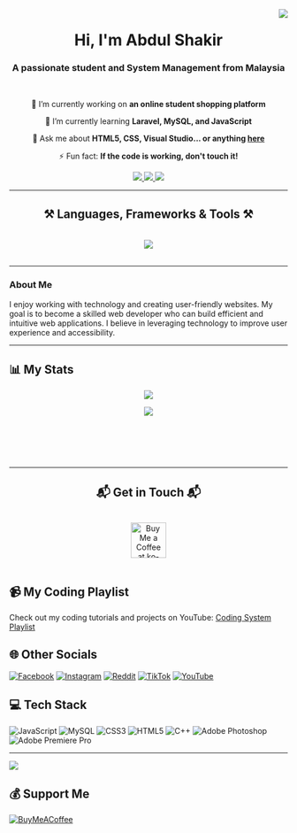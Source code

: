 <img align="right" src="https://visitor-badge.laobi.icu/badge?page_id=hanricus.hanricus" />

<h1 align="center">
    Hi, I'm Abdul Shakir
</h1>

<h3 align="center">A passionate student and System Management from Malaysia</h3>

<br/>

<div align="center">
 
 🔭 I’m currently working on **an online student shopping platform** 

 🌱 I’m currently learning **Laravel, MySQL, and JavaScript**

 💬 Ask me about **HTML5, CSS, Visual Studio... or anything [here](https://github.com/Hanricus/Hanricus/issues)**

 ⚡ Fun fact: **If the code is working, don't touch it!**

</div>
 
<div align="center"> 
  <a href="mailto:Shakim731@gmail.com">
    <img src="https://img.shields.io/badge/Gmail-333333?style=for-the-badge&logo=gmail&logoColor=red" />
  </a>
  <a href="https://instagram.com/shkr_xz" target="_blank">
    <img src="https://img.shields.io/badge/Instagram-0077B5?style=for-the-badge&logo=instagram&logoColor=white" target="_blank" />
  </a>
  <a href="https://your-portfolio-link-here.com" target="_blank"> <!-- Update this link when you have your portfolio -->
     <img src="https://img.shields.io/badge/Portfolio-FF5722?style=for-the-badge&logo=todoist&logoColor=white" target="_blank" />
  </a>
</div>

<hr/>
 
<h2 align="center">⚒️ Languages, Frameworks & Tools ⚒️</h2>
<br/>
<div align="center">
    <img src="https://skillicons.dev/icons?i=html,css,vscode,mysql,javascript,laravel,cplusplus" />
</div>

<br/>
<hr/>

### About Me
I enjoy working with technology and creating user-friendly websites. My goal is to become a skilled web developer who can build efficient and intuitive web applications. I believe in leveraging technology to improve user experience and accessibility.

<hr/>

## 📊 My Stats

<p align="center">
  <img src="https://github-readme-stats.vercel.app/api?username=Hanricus&show_icons=true&theme=react" />
</p>

<p align="center">
  <img src="https://github-readme-stats.vercel.app/api/top-langs/?username=Hanricus&layout=compact&theme=react" />
</p>

  <br>

</div>


<br/><br/>

<hr/>

<h2 align="center">📬 Get in Touch 📬</h2>

<br/>

<div align="center">
<a href='https://ko-fi.com/your-ko-fi-link-here' target='_blank'><img height='64' style='border:0px;height:64px;' src='https://storage.ko-fi.com/cdn/kofi1.png?v=3' border='0' alt='Buy Me a Coffee at ko-fi.com' /></a> <!-- Update this link with your Ko-fi link -->
</div>

<br/>

## 📹 My Coding Playlist
Check out my coding tutorials and projects on YouTube: [Coding System Playlist](https://youtube.com/playlist?list=PL5_GYdK3koJux6Hq_jH0BFr95optKckXx&si=rwvanYjRK76BN8ZC)

## 🌐 Other Socials
[![Facebook](https://img.shields.io/badge/Facebook-%231877F2.svg?logo=Facebook&logoColor=white)](https://facebook.com/shkrHive) 
[![Instagram](https://img.shields.io/badge/Instagram-%23E4405F.svg?logo=Instagram&logoColor=white)](https://instagram.com/shkr_xz) 
[![Reddit](https://img.shields.io/badge/Reddit-%23FF4500.svg?logo=Reddit&logoColor=white)](https://reddit.com/user/hanricus) 
[![TikTok](https://img.shields.io/badge/TikTok-%23000000.svg?logo=TikTok&logoColor=white)](https://tiktok.com/@shkr_xz) 
[![YouTube](https://img.shields.io/badge/YouTube-%23FF0000.svg?logo=YouTube&logoColor=white)](https://youtube.com/@hanricus3589) 

## 💻 Tech Stack 
![JavaScript](https://img.shields.io/badge/javascript-%23323330.svg?style=for-the-badge&logo=javascript&logoColor=%23F7DF1E) 
![MySQL](https://img.shields.io/badge/mysql-4479A1.svg?style=for-the-badge&logo=mysql&logoColor=white) 
![CSS3](https://img.shields.io/badge/css3-%231572B6.svg?style=for-the-badge&logo=css3&logoColor=white) 
![HTML5](https://img.shields.io/badge/html5-%23E34F26.svg?style=for-the-badge&logo=html5&logoColor=white) 
![C++](https://img.shields.io/badge/c++-%2300599C.svg?style=for-the-badge&logo=c%2B%2B&logoColor=white) 
![Adobe Photoshop](https://img.shields.io/badge/adobe%20photoshop-%2331A8FF.svg?style=for-the-badge&logo=adobe%20photoshop&logoColor=white) 
![Adobe Premiere Pro](https://img.shields.io/badge/Adobe%20Premiere%20Pro-9999FF.svg?style=for-the-badge&logo=Adobe%20Premiere%20Pro&logoColor=white)

--- 
[![](https://visitcount.itsvg.in/api?id=Hanricus&icon=2&color=0)](https://visitcount.itsvg.in)

## 💰 Support Me
[![BuyMeACoffee](https://img.shields.io/badge/Buy%20Me%20a%20Coffee-ffdd00?style=for-the-badge&logo=buy-me-a-coffee&logoColor=black)](https://buymeacoffee.com/Hanricus)
